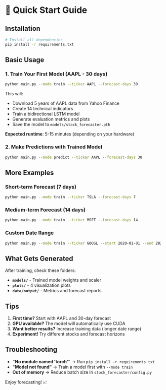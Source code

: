 # 🚀 Quick Start Guide

## Installation

```bash
# Install all dependencies
pip install -r requirements.txt
```

## Basic Usage

### 1. Train Your First Model (AAPL - 30 days)

```bash
python main.py --mode train --ticker AAPL --forecast-days 30
```

This will:
- Download 5 years of AAPL data from Yahoo Finance
- Create 14 technical indicators
- Train a bidirectional LSTM model
- Generate evaluation metrics and plots
- Save the model to `models/stock_forecaster.pth`

**Expected runtime**: 5-15 minutes (depending on your hardware)

### 2. Make Predictions with Trained Model

```bash
python main.py --mode predict --ticker AAPL --forecast-days 30
```

## More Examples

### Short-term Forecast (7 days)
```bash
python main.py --mode train --ticker TSLA --forecast-days 7
```

### Medium-term Forecast (14 days)
```bash
python main.py --mode train --ticker MSFT --forecast-days 14
```

### Custom Date Range
```bash
python main.py --mode train --ticker GOOGL --start 2020-01-01 --end 2024-12-31 --forecast-days 21
```

## What Gets Generated

After training, check these folders:

- **`models/`** - Trained model weights and scaler
- **`plots/`** - 4 visualization plots
- **`data/output/`** - Metrics and forecast reports

## Tips

1. **First time?** Start with AAPL and 30-day forecast
2. **GPU available?** The model will automatically use CUDA
3. **Want better results?** Increase training data (longer date range)
4. **Experiment!** Try different stocks and forecast horizons

## Troubleshooting

- **"No module named 'torch'"** → Run `pip install -r requirements.txt`
- **"Model not found"** → Train a model first with `--mode train`
- **Out of memory** → Reduce batch size in `stock_forecaster/config.py`

Enjoy forecasting! 📈
